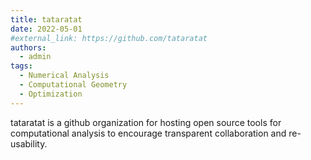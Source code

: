 ```yaml
---
title: tataratat
date: 2022-05-01
#external_link: https://github.com/tataratat
authors:
  - admin
tags:
  - Numerical Analysis
  - Computational Geometry
  - Optimization
---
```


tataratat is a github organization for hosting open source tools for computational analysis to encourage transparent collaboration and re-usability.
